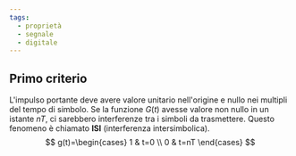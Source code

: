 ```yaml
---
tags:
  - proprietà
  - segnale
  - digitale
---
```

## Primo criterio
L'impulso portante deve avere valore unitario nell'origine e nullo nei multipli del tempo di simbolo. Se la funzione $G(t)$ avesse valore non nullo in un istante $nT$, ci sarebbero interferenze tra i simboli da trasmettere. Questo fenomeno è chiamato **ISI** (interferenza intersimbolica).
$$
g(t)=\begin{cases}
1 & t=0 \\
0 & t=nT
\end{cases}
$$
